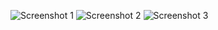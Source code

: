 ![Screenshot 1](https://raw.githubusercontent.com/dryanmedia/patterns/master/img/1.png)
![Screenshot 2](https://raw.githubusercontent.com/dryanmedia/patterns/master/img/2.png)
![Screenshot 3](https://raw.githubusercontent.com/dryanmedia/patterns/master/img/3.png)
